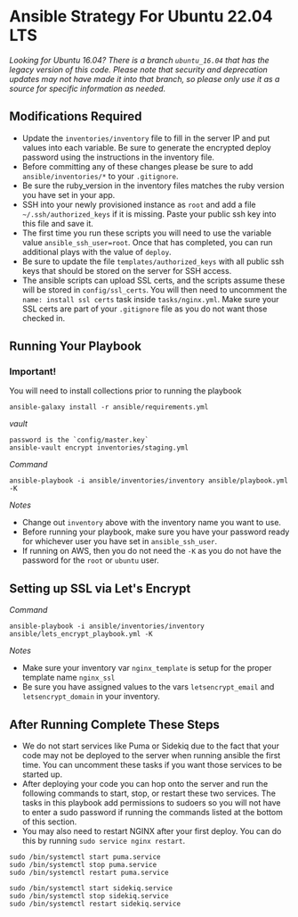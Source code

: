 # Ansible Strategy For Ubuntu 22.04 LTS

*Looking for Ubuntu 16.04? There is a branch `ubuntu_16.04` that has the legacy version of this code.  Please note that security and deprecation updates may not have made it into that branch, so please only use it as a source for specific information as needed.*

## Modifications Required

* Update the `inventories/inventory` file to fill in the server IP and put values into each variable.  Be sure to generate the encrypted deploy password using the instructions in the inventory file.
* Before committing any of these changes please be sure to add `ansible/inventories/*` to your `.gitignore`.
* Be sure the ruby_version in the inventory files matches the ruby version you have set in your app.
* SSH into your newly provisioned instance as `root` and add a file `~/.ssh/authorized_keys` if it is missing.  Paste your public ssh key into this file and save it.
* The first time you run these scripts you will need to use the variable value `ansible_ssh_user=root`.  Once that has completed, you can run additional plays with the value of `deploy`.
* Be sure to update the file `templates/authorized_keys` with all public ssh keys that should be stored on the server for SSH access.
* The ansible scripts can upload SSL certs, and the scripts assume these will be stored in `config/ssl_certs`.  You will then need to uncomment the `name: install ssl certs` task inside `tasks/nginx.yml`.  Make sure your SSL certs are part of your `.gitignore` file as you do not want those checked in.

## Running Your Playbook

### Important!
You will need to install collections prior to running the playbook

```
ansible-galaxy install -r ansible/requirements.yml
```

*vault*
```
password is the `config/master.key`
ansible-vault encrypt inventories/staging.yml
```

*Command*
```
ansible-playbook -i ansible/inventories/inventory ansible/playbook.yml -K
```
*Notes*

* Change out `inventory` above with the inventory name you want to use.
* Before running your playbook, make sure you have your password ready for whichever user you have set in `ansible_ssh_user`.
* If running on AWS, then you do not need the `-K` as you do not have the password for the `root` or `ubuntu` user.

## Setting up SSL via Let's Encrypt

*Command*
```
ansible-playbook -i ansible/inventories/inventory ansible/lets_encrypt_playbook.yml -K
```
*Notes*

* Make sure your inventory var `nginx_template` is setup for the proper template name `nginx_ssl`
* Be sure you have assigned values to the vars `letsencrypt_email` and `letsencrypt_domain` in your inventory.

## After Running Complete These Steps
* We do not start services like Puma or Sidekiq due to the fact that your code may not be deployed to the server when running ansible the first time.  You can uncomment these tasks if you want those services to be started up.
* After deploying your code you can hop onto the server and run the following commands to start, stop, or restart these two services.  The tasks in this playbook add permissions to sudoers so you will not have to enter a sudo password if running the commands listed at the bottom of this section.
* You may also need to restart NGINX after your first deploy.  You can do this by running `sudo service nginx restart`.

```
sudo /bin/systemctl start puma.service
sudo /bin/systemctl stop puma.service
sudo /bin/systemctl restart puma.service

sudo /bin/systemctl start sidekiq.service
sudo /bin/systemctl stop sidekiq.service
sudo /bin/systemctl restart sidekiq.service
```
